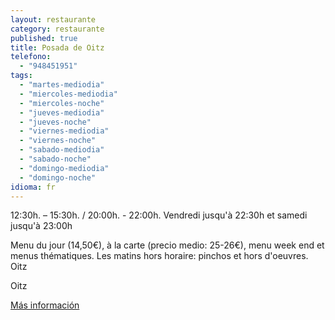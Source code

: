 ```yaml
---
layout: restaurante
category: restaurante
published: true
title: Posada de Oitz
telefono:
  - "948451951"
tags:
  - "martes-mediodia"
  - "miercoles-mediodia"
  - "miercoles-noche"
  - "jueves-mediodia"
  - "jueves-noche"
  - "viernes-mediodia"
  - "viernes-noche"
  - "sabado-mediodia"
  - "sabado-noche"
  - "domingo-mediodia"
  - "domingo-noche"
idioma: fr
---
```

12:30h. – 15:30h. / 20:00h. - 22:00h. Vendredi jusqu'à 22:30h et samedi jusqu'à 23:00h

Menu du jour (14,50€), à la carte (precio medio: 25-26€), menu week end et menus thématiques. Les matins hors horaire: pinchos et hors d'oeuvres.
Oitz

Oitz

[Más información](http://www.consorciobertiz.org/consorcio/dondecomer/restaurantes/oitz-es-0-188/posada-de-oitz-es.html)
